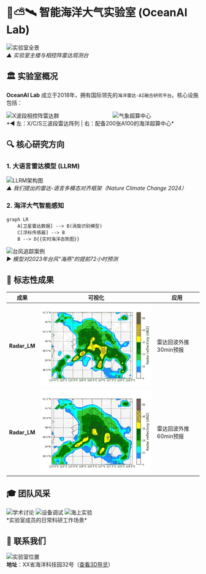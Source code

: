 # 🌊⛅️🛰️ 智能海洋大气实验室 (OceanAI Lab)

![实验室全景](static/lab_building.jpg "海洋AI实验大楼外景")  
*▲ 实验室主楼与相控阵雷达观测台*

## 🏛️ 实验室概况
**OceanAI Lab** 成立于2018年，拥有国际领先的`海洋雷达-AI融合研究平台`。核心设施包括：

<div style="display: flex; justify-content: space-between;">
  <img src="static/radar_array.jpg" width="45%" alt="X波段相控阵雷达群">
  <img src="static/supercomputer.jpg" width="45%" alt="气象超算中心"> 
</div>  
*◀ 左：X/C/S三波段雷达阵列 | 右：配备200张A100的海洋超算中心*

## 🔍 核心研究方向
### 1. 大语言雷达模型 (LLRM)
![LLRM架构图](static/llrm_arch.png "雷达信号到自然语言的转换流程")  
*▲ 我们提出的雷达-语言多模态对齐框架（Nature Climate Change 2024）*

### 2. 海洋大气智能感知
```mermaid
graph LR
    A[卫星雷达数据] --> B(涡旋识别模型)
    C[浮标传感器] --> B
    B --> D{{实时海洋态势图}}
```
![台风追踪案例](static/typhoon_track.gif "LLRM生成的台风'海燕'路径预测")  
*▶ 模型对2023年台风"海燕"的提前72小时预测*

## 🌟 标志性成果
| 成果 | 可视化 | 应用 |
|------|--------|------|
| **Radar_LM** | ![30分钟](WatchDogFloder/30.gif) | 雷达回波外推30min预报 |
| **Radar_LM** | ![60分钟](WatchDogFloder/60.gif) | 雷达回波外推60min预报 |

## 🎓 团队风采
<div class="gallery">
  <img src="static/team_photo1.jpg" width="30%" alt="学术讨论">
  <img src="static/team_photo2.jpg" width="30%" alt="设备调试">
  <img src="static/team_photo3.jpg" width="30%" alt="海上实验">  
</div>  
*实验室成员的日常科研工作场景*

## 📍 联系我们
![实验室位置](static/lab_location.png "地理位置图")  
**地址**：XX省海洋科技园32号（[查看3D导览](static/3d_tour.html)）
